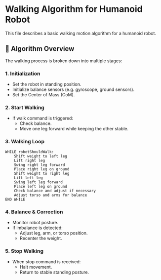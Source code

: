 
# Walking Algorithm for Humanoid Robot

This file describes a basic walking motion algorithm for a humanoid robot.

## 🧠 Algorithm Overview

The walking process is broken down into multiple stages:

### 1. Initialization
- Set the robot in standing position.
- Initialize balance sensors (e.g. gyroscope, ground sensors).
- Set the Center of Mass (CoM).

### 2. Start Walking
- If walk command is triggered:
  - Check balance.
  - Move one leg forward while keeping the other stable.

### 3. Walking Loop

```pseudocode
WHILE robotShouldWalk:
    Shift weight to left leg
    Lift right leg
    Swing right leg forward
    Place right leg on ground
    Shift weight to right leg
    Lift left leg
    Swing left leg forward
    Place left leg on ground
    Check balance and adjust if necessary
    Adjust torso and arms for balance
END WHILE
```

### 4. Balance & Correction
- Monitor robot posture.
- If imbalance is detected:
  - Adjust leg, arm, or torso position.
  - Recenter the weight.

### 5. Stop Walking
- When stop command is received:
  - Halt movement.
  - Return to stable standing posture.
